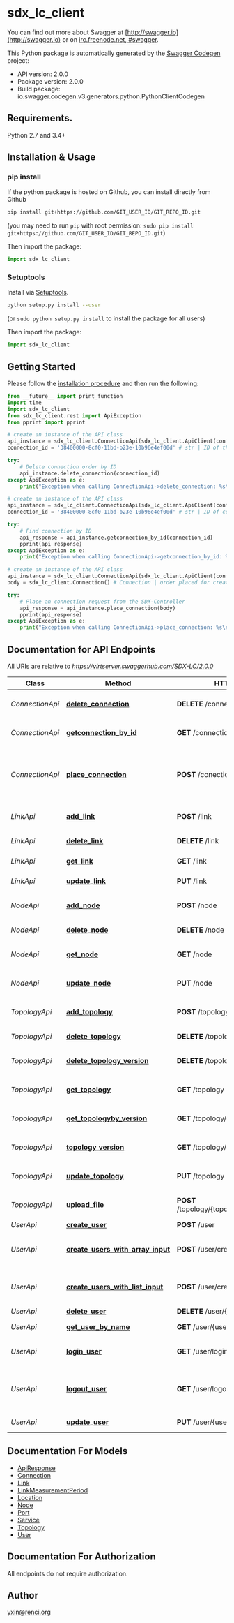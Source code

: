 # sdx_lc_client
You can find out more about Swagger at [http://swagger.io](http://swagger.io) or on [irc.freenode.net, #swagger](http://swagger.io/irc/). 

This Python package is automatically generated by the [Swagger Codegen](https://github.com/swagger-api/swagger-codegen) project:

- API version: 2.0.0
- Package version: 2.0.0
- Build package: io.swagger.codegen.v3.generators.python.PythonClientCodegen

## Requirements.

Python 2.7 and 3.4+

## Installation & Usage
### pip install

If the python package is hosted on Github, you can install directly from Github

```sh
pip install git+https://github.com/GIT_USER_ID/GIT_REPO_ID.git
```
(you may need to run `pip` with root permission: `sudo pip install git+https://github.com/GIT_USER_ID/GIT_REPO_ID.git`)

Then import the package:
```python
import sdx_lc_client 
```

### Setuptools

Install via [Setuptools](http://pypi.python.org/pypi/setuptools).

```sh
python setup.py install --user
```
(or `sudo python setup.py install` to install the package for all users)

Then import the package:
```python
import sdx_lc_client
```

## Getting Started

Please follow the [installation procedure](#installation--usage) and then run the following:

```python
from __future__ import print_function
import time
import sdx_lc_client
from sdx_lc_client.rest import ApiException
from pprint import pprint

# create an instance of the API class
api_instance = sdx_lc_client.ConnectionApi(sdx_lc_client.ApiClient(configuration))
connection_id = '38400000-8cf0-11bd-b23e-10b96e4ef00d' # str | ID of the connection that needs to be deleted

try:
    # Delete connection order by ID
    api_instance.delete_connection(connection_id)
except ApiException as e:
    print("Exception when calling ConnectionApi->delete_connection: %s\n" % e)

# create an instance of the API class
api_instance = sdx_lc_client.ConnectionApi(sdx_lc_client.ApiClient(configuration))
connection_id = '38400000-8cf0-11bd-b23e-10b96e4ef00d' # str | ID of connection that needs to be fetched

try:
    # Find connection by ID
    api_response = api_instance.getconnection_by_id(connection_id)
    pprint(api_response)
except ApiException as e:
    print("Exception when calling ConnectionApi->getconnection_by_id: %s\n" % e)

# create an instance of the API class
api_instance = sdx_lc_client.ConnectionApi(sdx_lc_client.ApiClient(configuration))
body = sdx_lc_client.Connection() # Connection | order placed for creating a connection

try:
    # Place an connection request from the SDX-Controller
    api_response = api_instance.place_connection(body)
    pprint(api_response)
except ApiException as e:
    print("Exception when calling ConnectionApi->place_connection: %s\n" % e)
```

## Documentation for API Endpoints

All URIs are relative to *https://virtserver.swaggerhub.com/SDX-LC/2.0.0*

Class | Method | HTTP request | Description
------------ | ------------- | ------------- | -------------
*ConnectionApi* | [**delete_connection**](docs/ConnectionApi.md#delete_connection) | **DELETE** /connection/{connection_id} | Delete connection order by ID
*ConnectionApi* | [**getconnection_by_id**](docs/ConnectionApi.md#getconnection_by_id) | **GET** /connection/{connection_id} | Find connection by ID
*ConnectionApi* | [**place_connection**](docs/ConnectionApi.md#place_connection) | **POST** /conection | Place an connection request from the SDX-Controller
*LinkApi* | [**add_link**](docs/LinkApi.md#add_link) | **POST** /link | add a new link to the topology
*LinkApi* | [**delete_link**](docs/LinkApi.md#delete_link) | **DELETE** /link | Deletes a link
*LinkApi* | [**get_link**](docs/LinkApi.md#get_link) | **GET** /link | get an existing link
*LinkApi* | [**update_link**](docs/LinkApi.md#update_link) | **PUT** /link | Update an existing link
*NodeApi* | [**add_node**](docs/NodeApi.md#add_node) | **POST** /node | add a new node to the topology
*NodeApi* | [**delete_node**](docs/NodeApi.md#delete_node) | **DELETE** /node | Deletes a node
*NodeApi* | [**get_node**](docs/NodeApi.md#get_node) | **GET** /node | get an existing node
*NodeApi* | [**update_node**](docs/NodeApi.md#update_node) | **PUT** /node | Update an existing node
*TopologyApi* | [**add_topology**](docs/TopologyApi.md#add_topology) | **POST** /topology | Send a new topology to SDX-LC
*TopologyApi* | [**delete_topology**](docs/TopologyApi.md#delete_topology) | **DELETE** /topology | Deletes a topology
*TopologyApi* | [**delete_topology_version**](docs/TopologyApi.md#delete_topology_version) | **DELETE** /topology/{version} | Deletes a topology version
*TopologyApi* | [**get_topology**](docs/TopologyApi.md#get_topology) | **GET** /topology | get an existing topology
*TopologyApi* | [**get_topologyby_version**](docs/TopologyApi.md#get_topologyby_version) | **GET** /topology/{version} | Find topology by version
*TopologyApi* | [**topology_version**](docs/TopologyApi.md#topology_version) | **GET** /topology/version | Finds topology version
*TopologyApi* | [**update_topology**](docs/TopologyApi.md#update_topology) | **PUT** /topology | Update an existing topology
*TopologyApi* | [**upload_file**](docs/TopologyApi.md#upload_file) | **POST** /topology/{topology_id}/uploadImage | uploads an topology image
*UserApi* | [**create_user**](docs/UserApi.md#create_user) | **POST** /user | Create user
*UserApi* | [**create_users_with_array_input**](docs/UserApi.md#create_users_with_array_input) | **POST** /user/createWithArray | Creates list of users with given input array
*UserApi* | [**create_users_with_list_input**](docs/UserApi.md#create_users_with_list_input) | **POST** /user/createWithList | Creates list of users with given input array
*UserApi* | [**delete_user**](docs/UserApi.md#delete_user) | **DELETE** /user/{username} | Delete user
*UserApi* | [**get_user_by_name**](docs/UserApi.md#get_user_by_name) | **GET** /user/{username} | Get user by user name
*UserApi* | [**login_user**](docs/UserApi.md#login_user) | **GET** /user/login | Logs user into the system
*UserApi* | [**logout_user**](docs/UserApi.md#logout_user) | **GET** /user/logout | Logs out current logged in user session
*UserApi* | [**update_user**](docs/UserApi.md#update_user) | **PUT** /user/{username} | Updated user

## Documentation For Models

 - [ApiResponse](docs/ApiResponse.md)
 - [Connection](docs/Connection.md)
 - [Link](docs/Link.md)
 - [LinkMeasurementPeriod](docs/LinkMeasurementPeriod.md)
 - [Location](docs/Location.md)
 - [Node](docs/Node.md)
 - [Port](docs/Port.md)
 - [Service](docs/Service.md)
 - [Topology](docs/Topology.md)
 - [User](docs/User.md)

## Documentation For Authorization

 All endpoints do not require authorization.


## Author

yxin@renci.org
